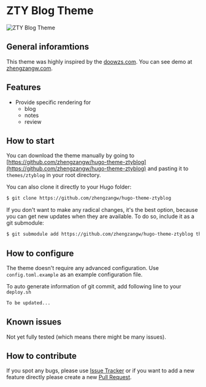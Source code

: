 # ZTY Blog Theme

![ZTY Blog Theme](https://raw.githubusercontent.com/zhengzangw/hugo-theme-ztyblog/master/images/screenshot.png)

## General inforamtions

This theme was highly inspired by the [doowzs.com](https://doowzs.com/). You can see demo at [zhengzangw.com](https://zhengzangw.com/).

## Features

* Provide specific rendering for
  * blog
  * notes
  * review

## How to start

You can download the theme manually by going to [https://github.com/zhengzangw/hugo-theme-ztyblog](https://github.com/zhengzangw/hugo-theme-ztyblog) and pasting it to `themes/ztyblog` in your root directory.

You can also clone it directly to your Hugo folder:

``` bash
$ git clone https://github.com/zhengzangw/hugo-theme-ztyblog
```

If you don't want to make any radical changes, it's the best option, because you can get new updates when they are available. To do so, include it as a git submodule:

``` bash
$ git submodule add https://github.com/zhengzangw/hugo-theme-ztyblog themes/ztyblog
```

## How to configure

The theme doesn't require any advanced configuration. Use `config.toml.example` as an example configuration file.

To auto generate information of git commit, add following line to your `deploy.sh`

```bash
To be updated...
```

## Known issues

Not yet fully tested (which means there might be many issues).

## How to contribute

If you spot any bugs, please use [Issue Tracker](https://github.com/zhengzangw/hugo-theme-ztyblog/issues) or if you want to add a new feature directly please create a new [Pull Request](https://github.com/zhengzangw/hugo-theme-ztyblog/pulls).